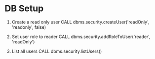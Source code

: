 # DB Setup

1. Create a read only user
CALL dbms.security.createUser('readOnly', 'readonly', false)

2. Set user role to reader
CALL dbms.security.addRoleToUser('reader', 'readOnly')

3. List all users
CALL dbms.security.listUsers()

